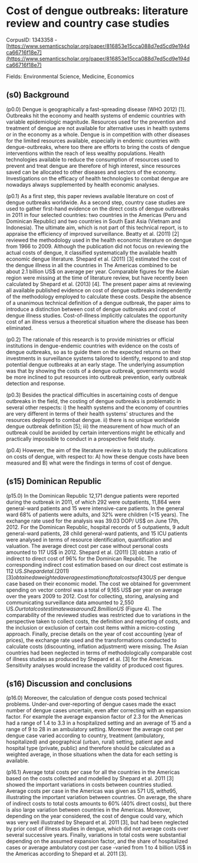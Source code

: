 # Cost of dengue outbreaks: literature review and country case studies

CorpusID: 1343358 - [https://www.semanticscholar.org/paper/816853e15cca088d7ed5cd9e194dca66716f18e7](https://www.semanticscholar.org/paper/816853e15cca088d7ed5cd9e194dca66716f18e7)

Fields: Environmental Science, Medicine, Economics

## (s0) Background
(p0.0) Dengue is geographically a fast-spreading disease (WHO 2012) [1]. Outbreaks hit the economy and health systems of endemic countries with variable epidemiologic magnitude. Resources used for the prevention and treatment of dengue are not available for alternative uses in health systems or in the economy as a whole. Dengue is in competition with other diseases for the limited resources available, especially in endemic countries with dengue-outbreaks, where too there are efforts to bring the costs of dengue interventions within the reach of less wealthy populations. Health technologies available to reduce the consumption of resources used to prevent and treat dengue are therefore of high interest, since resources saved can be allocated to other diseases and sectors of the economy. Investigations on the efficacy of health technologies to combat dengue are nowadays always supplemented by health economic analyses.

(p0.1) As a first step, this paper reviews available literature on cost of dengue outbreaks worldwide. As a second step, country case studies are used to gather first-hand evidence on the direct costs of dengue outbreaks in 2011 in four selected countries: two countries in the Americas (Peru and Dominican Republic) and two countries in South East Asia (Vietnam and Indonesia). The ultimate aim, which is not part of this technical report, is to appraise the efficiency of improved surveillance. Beatty et al. (2011) [2] reviewed the methodology used in the health economic literature on dengue from 1966 to 2009. Although the publication did not focus on reviewing the actual costs of dengue, it classified systematically the available health economic dengue literature. Shepard et al. (2011) [3] estimated the cost of the dengue illness in all the countries in The Americas combined to be about 2.1 billion US$ on average per year. Comparable figures for the Asian region were missing at the time of literature review, but have recently been calculated by Shepard et al. (2013) [4]. The present paper aims at reviewing all available published evidence on cost of dengue outbreaks independently of the methodology employed to calculate these costs. Despite the absence of a unanimous technical definition of a dengue outbreak, the paper aims to introduce a distinction between cost of dengue outbreaks and cost of dengue illness studies. Cost-of-illness implicitly calculates the opportunity cost of an illness versus a theoretical situation where the disease has been eliminated.

(p0.2) The rationale of this research is to provide ministries or official institutions in dengue-endemic countries with evidence on the costs of dengue outbreaks, so as to guide them on the expected returns on their investments in surveillance systems tailored to identify, respond to and stop potential dengue outbreaks at an early stage. The underlying assumption was that by showing the costs of a dengue outbreak, governments would be more inclined to put resources into outbreak prevention, early outbreak detection and response.

(p0.3) Besides the practical difficulties in ascertaining costs of dengue outbreaks in the field, the costing of dengue outbreaks is problematic in several other respects: i) the health systems and the economy of countries are very different in terms of their health systems' structures and the resources deployed to combat dengue. ii) there is no unique worldwide dengue outbreak definition [5]; iii) the measurement of how much of an outbreak could be avoided by certain interventions might be ethically and practically impossible to conduct in a prospective field study.

(p0.4) However, the aim of the literature review is to study the publications on costs of dengue, with respect to: A) how these dengue costs have been measured and B) what were the findings in terms of cost of dengue.
## (s15) Dominican Republic
(p15.0) In the Dominican Republic 12,171 dengue patients were reported during the outbreak in 2011, of which 292 were outpatients, 11,864 were general-ward patients and 15 were intensive-care patients. In the general ward 68% of patients were adults, and 32% were children (<15 years). The exchange rate used for the analysis was 39.03 DOP/ US$ on June 17th, 2012. For the Dominican Republic, hospital records of 5 outpatients, 9 adult general-ward patients, 28 child general-ward patients, and 15 ICU patients were analysed in terms of resource identification, quantification and valuation. The average direct cost per case without personal costs amounted to 117 US$ in 2012. Shepard et al. (2011) [3] obtain a ratio of indirect to direct cost of 96% for the Dominican Republic. The corresponding indirect cost estimation based on our direct cost estimate is 112 US$. Shepard et al. (2011) [3] obtained a weighted average estimation of total costs of 430 US$ per dengue case based on their economic model. The cost we obtained for government spending on vector control was a total of 9,165 US$ per year on average over the years 2009 to 2012. Cost for collecting, storing, analysing and communicating surveillance data amounted to 2,550 US$. Our total cost estimate was around 2.8 million US$ (Figure 4). The comparability of the reviewed studies was restricted due to variations in the perspective taken to collect costs, the definition and reporting of costs, and the inclusion or  exclusion of certain cost items within a micro-costing approach. Finally, precise details on the year of cost accounting (year of prices), the exchange rate used and the transformations conducted to calculate costs (discounting, inflation adjustment) were missing. The Asian countries had been neglected in terms of methodologically comparable cost of illness studies as produced by Shepard et al. [3] for the Americas. Sensitivity analyses would increase the validity of produced cost figures.
## (s16) Discussion and conclusions
(p16.0) Moreover, the calculation of dengue costs posed technical problems. Under-and over-reporting of dengue cases made the exact number of dengue cases uncertain, even after correcting with an expansion factor. For example the average expansion factor of 2.3 for the Americas had a range of 1.4 to 3.3 in a hospitalized setting and an average of 15 and a range of 9 to 28 in an ambulatory setting. Moreover the average cost per dengue case varied according to country, treatment (ambulatory, hospitalized) and geographical (urban, rural) setting, patient age and hospital type (private, public) and therefore should be calculated as a weighted average, in those situations when the data for each setting is available.

(p16.1) Average total costs per case for all the countries in the Americas based on the costs collected and modelled by Shepard et al. 2011 [3] showed the important variations in costs between countries studied. Average costs per case in the Americas was given as 571 US$, with a 95% confidence interval of 362 to 752 US$, illustrating the important variation between countries. On average, the share of indirect costs to total costs amounts to 60% (40% direct costs), but there is also large variation between countries in the Americas. Moreover, depending on the year considered, the cost of dengue could vary, which was very well illustrated by Shepard et al. 2011 [3], but had been neglected by prior cost of illness studies in dengue, which did not average costs over several successive years. Finally, variations in total costs were substantial depending on the assumed expansion factor, and the share of hospitalized cases or average ambulatory cost per case -varied from 1 to 4 billion US$ in the Americas according to Shepard et al. 2011 [3].
